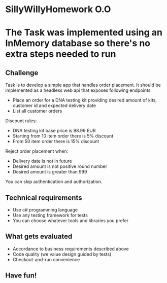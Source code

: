 # SillyWillyHomework O.O

# The Task was implemented using an InMemory database so there's no extra steps needed to run

## Challenge

Task is to develop a simple app that handles order placement. It should be implemented as a headless web api that exposes following endpoints:
* Place an order for a DNA testing kit providing desired amount of kits, customer id and expected delivery date
* List all customer orders

Discount rules:
* DNA testing kit base price is 98.99 EUR
* Starting from 10 item order there is 5% discount
* From 50 item order there is 15% discount

Reject order placement when:
* Delivery date is not in future
* Desired amount is not positive round number
* Desired amount is greater than 999

You can skip authentication and authorization. 

## Technical requirements
* Use c# programming language
* Use any testing framework for tests
* You can choose whatever tools and libraries you prefer

## What gets evaluated
* Accordance to business requirements described above
* Code quality (we value design guided by tests)
* Checkout-and-run convenience

## Have fun! 
